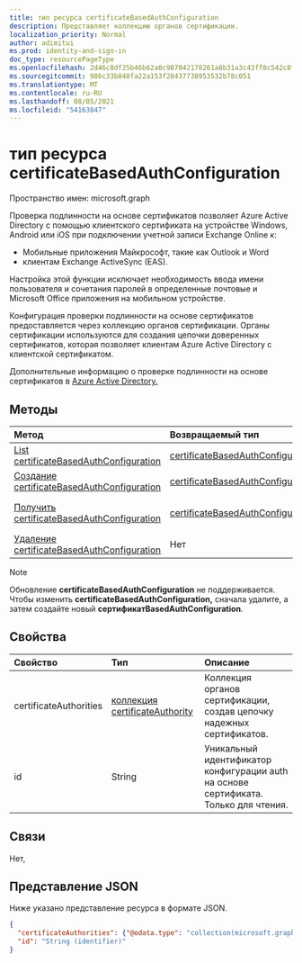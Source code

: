 ```yaml
---
title: тип ресурса certificateBasedAuthConfiguration
description: Представляет коллекцию органов сертификации.
localization_priority: Normal
author: adimitui
ms.prod: identity-and-sign-in
doc_type: resourcePageType
ms.openlocfilehash: 2d46c8df25b46b62a0c987042178261a8b31a3c43ff8c542c8fc1234b2ed9d21
ms.sourcegitcommit: 986c33b848fa22a153f28437738953532b78c051
ms.translationtype: MT
ms.contentlocale: ru-RU
ms.lasthandoff: 08/05/2021
ms.locfileid: "54163847"
---
```

# <a name="certificatebasedauthconfiguration-resource-type"></a>тип ресурса certificateBasedAuthConfiguration

Пространство имен: microsoft.graph

Проверка подлинности на основе сертификатов позволяет Azure Active Directory с помощью клиентского сертификата на устройстве Windows, Android или iOS при подключении учетной записи Exchange Online к:

- Мобильные приложения Майкрософт, такие как Outlook и Word
- клиентам Exchange ActiveSync (EAS).

Настройка этой функции исключает необходимость ввода имени пользователя и сочетания паролей в определенные почтовые и Microsoft Office приложения на мобильном устройстве.

Конфигурация проверки подлинности на основе сертификатов предоставляется через коллекцию органов сертификации. Органы сертификации используются для создания цепочки доверенных сертификатов, которая позволяет клиентам Azure Active Directory с клиентской сертификатом.

Дополнительные информацию о проверке подлинности на основе сертификатов в [Azure Active Directory.](/azure/active-directory/authentication/active-directory-certificate-based-authentication-get-started)

## <a name="methods"></a>Методы

| Метод       | Возвращаемый тип | Описание |
|:-------------|:------------|:------------|
| [List certificateBasedAuthConfiguration](../api/certificatebasedauthconfiguration-list.md) | [certificateBasedAuthConfiguration](certificatebasedauthconfiguration.md) | Список свойств коллекции **certificateBasedAuthConfiguration.** |
| [Создание certificateBasedAuthConfiguration](../api/certificatebasedauthconfiguration-post-certificatebasedauthconfiguration.md) | [certificateBasedAuthConfiguration](certificatebasedauthconfiguration.md) | Создайте новый **объект certificateBasedAuthConfiguration.** |
| [Получить certificateBasedAuthConfiguration](../api/certificatebasedauthconfiguration-get.md) | [certificateBasedAuthConfiguration](certificatebasedauthconfiguration.md) | Ознакомьтесь с свойствами **объекта certificateBasedAuthConfiguration.** |
| [Удаление certificateBasedAuthConfiguration](../api/certificatebasedauthconfiguration-delete.md) | Нет | Удаление **объекта certificateBasedAuthConfiguration.** |

>[!NOTE]
>Обновление **certificateBasedAuthConfiguration** не поддерживается. Чтобы изменить **certificateBasedAuthConfiguration,** сначала удалите, а затем создайте новый **сертификатBasedAuthConfiguration**.

## <a name="properties"></a>Свойства

| Свойство     | Тип        | Описание |
|:-------------|:------------|:------------|
|certificateAuthorities|[коллекция certificateAuthority](certificateauthority.md)|Коллекция органов сертификации, создав цепочку надежных сертификатов.|
|id|String|Уникальный идентификатор конфигурации auth на основе сертификата. Только для чтения.|

## <a name="relationships"></a>Связи

Нет,

## <a name="json-representation"></a>Представление JSON

Ниже указано представление ресурса в формате JSON.

<!-- {
  "blockType": "resource",
  "optionalProperties": [

  ],
  "@odata.type": "microsoft.graph.certificateBasedAuthConfiguration",
  "keyProperty": "id"
}-->

```json
{
  "certificateAuthorities": {"@odata.type": "collection(microsoft.graph.certificateAuthority)"},
  "id": "String (identifier)"
}
```

<!-- uuid: 16cd6b66-4b1a-43a1-adaf-3a886856ed98
2019-02-04 14:57:30 UTC -->
<!-- {
  "type": "#page.annotation",
  "description": "certificateBasedAuthConfiguration resource",
  "keywords": "",
  "section": "documentation",
  "tocPath": ""
}-->
